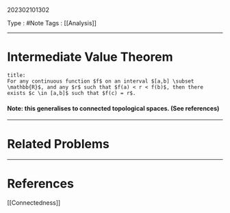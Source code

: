 202302101302

Type : #Note
Tags : [[Analysis]]

---
# Intermediate Value Theorem
```ad-note
title:
For any continuous function $f$ on an interval $[a,b] \subset \mathbb{R}$, and any $r$ such that $f(a) < r < f(b)$, then there exists $c \in [a,b]$ such that $f(c) = r$.
```

#### Note: this generalises to connected topological spaces. (See references)
---
# Related Problems

---
# References
[[Connectedness]]